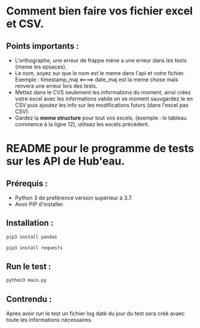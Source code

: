 # Comment bien faire vos fichier excel et CSV.

## Points importants :

* L'orthographe, une erreur de frappe mène a une erreur dans les tests (meme les epsaces).
* Le nom, soyez sur que le nom est le meme dans l'api et votre fichier. Exemple : timestamp_maj <====> date_maj est la meme chose mais renvera une erreur lors des tests. 
* Mettez dans le CVS seulement les informations du moment, ainsi créez votre excel avec les informations valide en se moment sauvgardez le en CSV puis ajoutez les info sur les modifications futurs (dans l'excel pas CSV).
* Gardez la **meme structure** pour tout vos excels, (exemple : le tableau commence à la ligne 12), utilisez les excels précédent.


# README pour le programme de tests sur les API de Hub'eau.

## Prérequis :

* Python 3 de preférence version supérieur à 3.7.
* Avoir PIP d'installer.


## Installation : 

```bash
pip3 install pandas
```

```bash
pip3 install requests
```

## Run le test :

```bash
python3 main.py
```

## Contrendu : 

Apres avoir run le test un fichier log daté du jour du test sera créé avaec toute les informations nécessaires.

